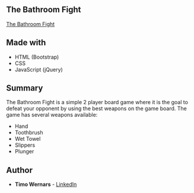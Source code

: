 ## The Bathroom Fight
[The Bathroom Fight](http://timowernars.com/mywork/fotb)

## Made with
* HTML (Bootstrap)
* CSS
* JavaScript (jQuery)

## Summary
The Bathroom Fight is a simple 2 player board game where it is the goal to defeat your opponent by using the best weapons on the game board. The game has several weapons available:
* Hand
* Toothbrush
* Wet Towel
* Slippers
* Plunger

## Author
* **Timo Wernars** - [LinkedIn](https://www.linkedin.com/in/timo-wernars/)
